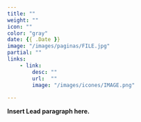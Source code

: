 ```yaml
---
title: ""
weight: ""
icon: ""
color: "gray"
date: {{ .Date }}
image: "/images/paginas/FILE.jpg" 
partial: ""
links:
    - link:
        desc: ""
        url:  ""
        image: "/images/icones/IMAGE.png"
 
---
```


**Insert Lead paragraph here.**
